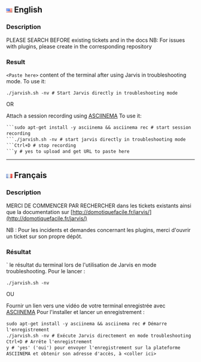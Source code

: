 ## ![English][English] English
>
### Description

PLEASE SEARCH BEFORE existing tickets and in the docs
NB: For issues with plugins, please create in the corresponding repository

### Result
`<Paste here>` content of the terminal after using Jarvis in troubleshooting mode.
To use it:
```shell
./jarvish.sh -nv # Start Jarvis directly in troubleshooting mode
```

OR

Attach a session recording using [ASCIINEMA](https://asciinema.org/)
To use it:
```shell
```sudo apt-get install -y asciinema && asciinema rec # start session recording
```./jarvish.sh -nv # start jarvis directly in troubleshooting mode
```Ctrl+D # stop recording
```y # yes to upload and get URL to paste here
```

---

## ![French][French] Français
### Description

MERCI DE COMMENCER PAR RECHERCHER dans les tickets existants ainsi que la documentation sur [http://domotiquefacile.fr/jarvis/](http://domotiquefacile.fr/jarvis/)

NB : Pour les incidents et demandes concernant les plugins, merci d'ouvrir un ticket sur son propre dépôt.

### Résultat
`<Coller ici> le résultat du terminal lors de l'utilisation de Jarvis en mode troubleshooting.
Pour le lancer :
```shell
./jarvish.sh -nv
```

OU

Fournir un lien vers une vidéo de votre terminal enregistrée avec [ASCIINEMA](https://asciinema.org/)
Pour l'installer et lancer un enregistrement :
```shell
sudo apt-get install -y asciinema && asciinema rec # Démarre l'enregistrement
./jarvish.sh -nv # Exécute Jarvis directement en mode troubleshooting
Ctrl+D # Arrête l'enregistrement
y # 'yes' ('oui') pour envoyer l'enregistrement sur la plateforme ASCIINEMA et obtenir son adresse d'accès, à <coller ici>
```


[English]: /imgs/flags/us.png "English"
[French]: /imgs/flags/fr.png "French"
